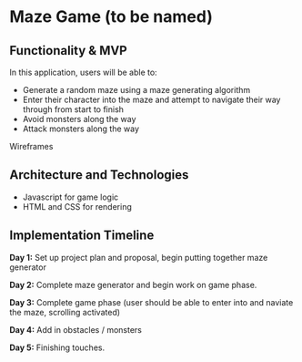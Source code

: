 # Maze Game (to be named)

## Functionality & MVP

In this application, users will be able to:

- Generate a random maze using a maze generating algorithm 
- Enter their character into the maze and attempt to navigate their way through from start to finish
- Avoid monsters along the way 
- Attack monsters along the way 

Wireframes

## Architecture and Technologies 

- Javascript for game logic 
- HTML and CSS for rendering

## Implementation Timeline

<b>Day 1:</b> Set up project plan and proposal, begin putting together maze generator 

<b>Day 2:</b> Complete maze generator and begin work on game phase. 

<b>Day 3:</b> Complete game phase (user should be able to enter into and naviate the maze, scrolling activated)

<b>Day 4:</b> Add in obstacles / monsters 

<b>Day 5:</b> Finishing touches. 

